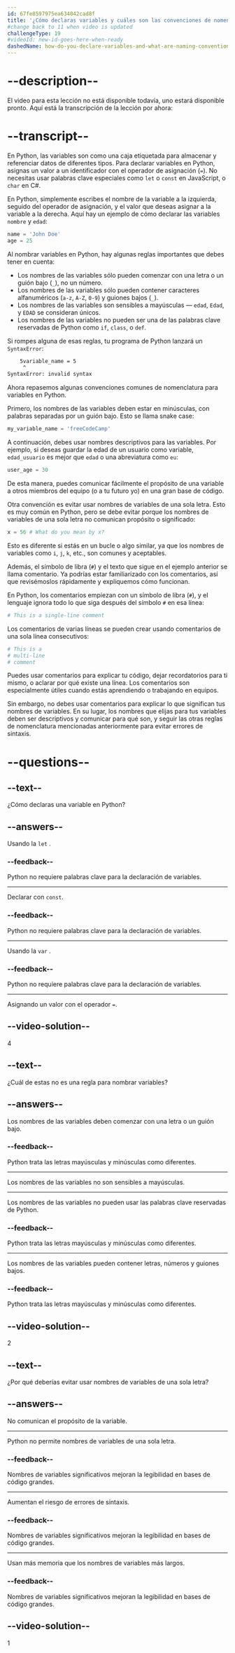 ```yaml
---
id: 67fe8597975ea634042cad8f
title: '¿Cómo declaras variables y cuáles son las convenciones de nomenclatura para nombrar variables?'
#change back to 11 when video is updated
challengeType: 19
#videoId: new-id-goes-here-when-ready
dashedName: how-do-you-declare-variables-and-what-are-naming-conventions-to-name-variables
---
```


# --description--

El video para esta lección no está disponible todavía, uno estará disponible pronto. Aquí está la transcripción de la lección por ahora:

# --transcript--

En Python, las variables son como una caja etiquetada para almacenar y referenciar datos de diferentes tipos. Para declarar variables en Python, asignas un valor a un identificador con el operador de asignación (`=`). No necesitas usar palabras clave especiales como `let` o `const` en JavaScript, o `char` en C#.

En Python, simplemente escribes el nombre de la variable a la izquierda, seguido del operador de asignación, y el valor que deseas asignar a la variable a la derecha. Aquí hay un ejemplo de cómo declarar las variables `nombre` y `edad`:

```python
name = 'John Doe'
age = 25
```

Al nombrar variables en Python, hay algunas reglas importantes que debes tener en cuenta:

- Los nombres de las variables sólo pueden comenzar con una letra o un guión bajo (`_`), no un número.
- Los nombres de las variables sólo pueden contener caracteres alfanuméricos (`a-z`, `A-Z`, `0-9`) y guiones bajos (`_`).
- Los nombres de las variables son sensibles a mayúsculas — `edad`, `Edad`, y `EDAD` se consideran únicos.
- Los nombres de las variables no pueden ser una de las palabras clave reservadas de Python como `if`, `class`, o `def`.


Si rompes alguna de esas reglas, tu programa de Python lanzará un `SyntaxError`:

```bash
    5variable_name = 5
     ^
SyntaxError: invalid syntax
```

Ahora repasemos algunas convenciones comunes de nomenclatura para variables en Python.

Primero, los nombres de las variables deben estar en minúsculas, con palabras separadas por un guión bajo. Esto se llama snake case:

```python
my_variable_name = 'freeCodeCamp'
```

A continuación, debes usar nombres descriptivos para las variables. Por ejemplo, si deseas guardar la edad de un usuario como variable, `edad_usuario` es mejor que `edad` o una abreviatura como `eu`:

```python
user_age = 30
```

De esta manera, puedes comunicar fácilmente el propósito de una variable a otros miembros del equipo (o a tu futuro yo) en una gran base de código.

Otra convención es evitar usar nombres de variables de una sola letra. Esto es muy común en Python, pero se debe evitar porque los nombres de variables de una sola letra no comunican propósito o significado:

```python
x = 56 # What do you mean by x?
```

Esto es diferente si estás en un bucle o algo similar, ya que los nombres de variables como `i`, `j`, `k`, etc., son comunes y aceptables.

Además, el símbolo de libra (`#`) y el texto que sigue en el ejemplo anterior se llama comentario. Ya podrías estar familiarizado con los comentarios, así que revisémoslos rápidamente y expliquemos cómo funcionan.

En Python, los comentarios empiezan con un símbolo de libra (`#`), y el lenguaje ignora todo lo que siga después del símbolo `#` en esa línea:

```python
# This is a single-line comment
```

Los comentarios de varias líneas se pueden crear usando comentarios de una sola línea consecutivos:

```python
# This is a
# multi-line
# comment
```

Puedes usar comentarios para explicar tu código, dejar recordatorios para ti mismo, o aclarar por qué existe una línea. Los comentarios son especialmente útiles cuando estás aprendiendo o trabajando en equipos.

Sin embargo, no debes usar comentarios para explicar lo que significan tus nombres de variables. En su lugar, los nombres que elijas para tus variables deben ser descriptivos y comunicar para qué son, y seguir las otras reglas de nomenclatura mencionadas anteriormente para evitar errores de sintaxis.

# --questions--

## --text--

¿Cómo declaras una variable en Python?

## --answers--

Usando la `let` <etiqueta>.

### --feedback--

Python no requiere palabras clave para la declaración de variables.

---

Declarar con `const`.

### --feedback--

Python no requiere palabras clave para la declaración de variables.

---

Usando la `var` <etiqueta>.

### --feedback--

Python no requiere palabras clave para la declaración de variables.

---

Asignando un valor con el operador `=`.

## --video-solution--

4

## --text--

¿Cuál de estas no es una regla para nombrar variables?

## --answers--

Los nombres de las variables deben comenzar con una letra o un guión bajo.

### --feedback--

Python trata las letras mayúsculas y minúsculas como diferentes.

---

Los nombres de las variables no son sensibles a mayúsculas.

---

Los nombres de las variables no pueden usar las palabras clave reservadas de Python.

### --feedback--

Python trata las letras mayúsculas y minúsculas como diferentes.

---

Los nombres de las variables pueden contener letras, números y guiones bajos.

### --feedback--

Python trata las letras mayúsculas y minúsculas como diferentes.

## --video-solution--

2

## --text--

¿Por qué deberías evitar usar nombres de variables de una sola letra?

## --answers--

No comunican el propósito de la variable.

---

Python no permite nombres de variables de una sola letra.

### --feedback--

Nombres de variables significativos mejoran la legibilidad en bases de código grandes.

---

Aumentan el riesgo de errores de sintaxis.

### --feedback--

Nombres de variables significativos mejoran la legibilidad en bases de código grandes.

---

Usan más memoria que los nombres de variables más largos.

### --feedback--

Nombres de variables significativos mejoran la legibilidad en bases de código grandes.

## --video-solution--

1
